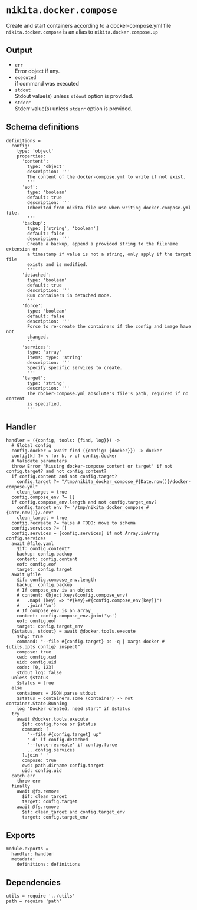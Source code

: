 
# `nikita.docker.compose`

Create and start containers according to a docker-compose.yml file
`nikita.docker.compose` is an alias to `nikita.docker.compose.up`

## Output

*   `err`   
    Error object if any.   
*   `executed`   
    if command was executed   
*   `stdout`   
    Stdout value(s) unless `stdout` option is provided.   
*   `stderr`   
    Stderr value(s) unless `stderr` option is provided.   

## Schema definitions

    definitions =
      config:
        type: 'object'
        properties:
          'content':
            type: 'object'
            description: '''
            The content of the docker-compose.yml to write if not exist.
            '''
          'eof':
            type: 'boolean'
            default: true
            description: '''
            Inherited from nikita.file use when writing docker-compose.yml file.
            '''
          'backup':
            type: ['string', 'boolean']
            default: false
            description: '''
            Create a backup, append a provided string to the filename extension or
            a timestamp if value is not a string, only apply if the target file
            exists and is modified.
            '''
          'detached':
            type: 'boolean'
            default: true
            description: '''
            Run containers in detached mode.
            '''
          'force':
            type: 'boolean'
            default: false
            description: '''
            Force to re-create the containers if the config and image have not
            changed.
            '''
          'services':
            type: 'array'
            items: type: 'string'
            description: '''
            Specify specific services to create.
            '''
          'target':
            type: 'string'
            description: '''
            The docker-compose.yml absolute's file's path, required if no content
            is specified.
            '''

## Handler

    handler = ({config, tools: {find, log}}) ->
      # Global config
      config.docker = await find ({config: {docker}}) -> docker
      config[k] ?= v for k, v of config.docker
      # Validate parameters
      throw Error 'Missing docker-compose content or target' if not config.target? and not config.content?
      if config.content and not config.target?
        config.target ?= "/tmp/nikita_docker_compose_#{Date.now()}/docker-compose.yml"
        clean_target = true
      config.compose_env ?= []
      if config.compose_env.length and not config.target_env?
        config.target_env ?= "/tmp/nikita_docker_compose_#{Date.now()}/.env"
        clean_target = true
      config.recreate ?= false # TODO: move to schema
      config.services ?= []
      config.services = [config.services] if not Array.isArray config.services
      await @file.yaml
        $if: config.content?
        backup: config.backup
        content: config.content
        eof: config.eof
        target: config.target
      await @file
        $if: config.compose_env.length
        backup: config.backup
        # If compose_env is an object
        # content: Object.keys(config.compose_env)
        #   .map( (key) => "#{key}=#{config.compose_env[key]}")
        #   .join('\n')
        # If compose_env is an array
        content: config.compose_env.join('\n')
        eof: config.eof
        target: config.target_env
      {$status, stdout} = await @docker.tools.execute
        $shy: true
        command: "--file #{config.target} ps -q | xargs docker #{utils.opts config} inspect"
        compose: true
        cwd: config.cwd
        uid: config.uid
        code: [0, 123]
        stdout_log: false
      unless $status
        $status = true
      else
        containers = JSON.parse stdout
        $status = containers.some (container) -> not container.State.Running
        log "Docker created, need start" if $status
      try
        await @docker.tools.execute
          $if: config.force or $status
          command: [
            "--file #{config.target} up"
            '-d' if config.detached
            '--force-recreate' if config.force
            ...config.services
          ].join ' '
          compose: true
          cwd: path.dirname config.target
          uid: config.uid
      catch err
        throw err
      finally
        await @fs.remove
          $if: clean_target
          target: config.target
        await @fs.remove
          $if: clean_target and config.target_env
          target: config.target_env

## Exports

    module.exports =
      handler: handler
      metadata:
        definitions: definitions

## Dependencies

    utils = require '../utils'
    path = require 'path'
